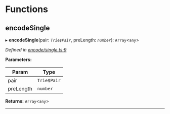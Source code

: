 

# Functions

<a id="encodesingle"></a>

##  encodeSingle

▸ **encodeSingle**(pair: *`Trie$Pair`*, preLength: *`number`*): `Array`<`any`>

*Defined in [encode/single.ts:9](https://github.com/polkadot-js/common/blob/0cb6e6c/packages/trie-hash/src/encode/single.ts#L9)*

**Parameters:**

| Param | Type |
| ------ | ------ |
| pair | `Trie$Pair` |
| preLength | `number` |

**Returns:** `Array`<`any`>

___

